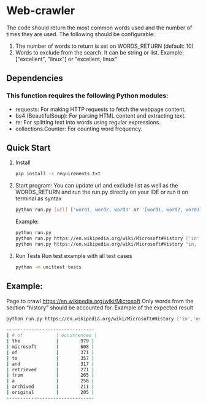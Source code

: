 # Web-crawler

The code should return the most common words used and the number of times they are used. The following should be configurable:
1. The number of words to return is set on WORDS_RETURN (default: 10)
2. Words to exclude from the search. It can be string or list. Example: ["excellent", "linux"] or "excellent, linux"

## Dependencies

### This function requires the following Python modules:

- requests: For making HTTP requests to fetch the webpage content.
- bs4 (BeautifulSoup): For parsing HTML content and extracting text.
- re: For splitting text into words using regular expressions.
- collections.Counter: For counting word frequency.

## Quick Start

1. Install 

   ```bash
   pip install -r requirements.txt
   ```

2. Start program:
   You can update url and exclude list as well as the WORDS_RETURN and run the run.py directly on your IDE or run it on terminal as syntax
   ```bash
   python run.py [url] ['word1, word2, word3' or '[word1, word2, word3]']

   ``` 
   Example:
   ```bash
   python run.py
   python run.py https://en.wikipedia.org/wiki/Microsoft#History ['in','on']
   python run.py https://en.wikipedia.org/wiki/Microsoft#History "in, on"
   ```
4. Run Tests
   Run test example with all test cases

   ```bash
   python -m unittest tests
   ```
## Example:

Page to crawl
https://en.wikipedia.org/wiki/Microsoft
Only words from the section “history” should be accounted for.
Example of the expected result
```bash
python run.py https://en.wikipedia.org/wiki/Microsoft#History ['in','on']

--------------------------------
| # of            | occurrences |
| the             |        979 |
| microsoft       |        608 |
| of              |        371 |
| to              |        357 |
| and             |        317 |
| retrieved       |        271 |
| from            |        265 |
| a               |        258 |
| archived        |        211 |
| original        |        205 |
--------------------------------

```
	

